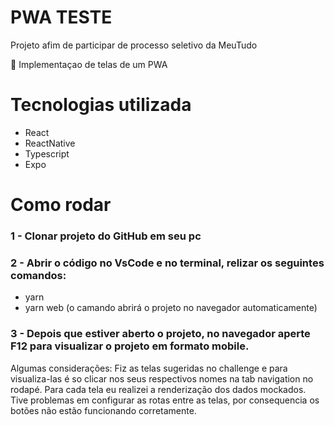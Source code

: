 # PWA TESTE
 Projeto afim de participar de processo seletivo da MeuTudo



<p>🚀 Implementaçao de telas de um PWA </p>

# Tecnologias utilizada
- React
- ReactNative
- Typescript
- Expo


# Como rodar

### 1 - Clonar projeto do GitHub em seu pc
### 2 - Abrir o código no VsCode e no terminal, relizar os seguintes comandos:

  - yarn
  - yarn web (o camando abrirá o projeto no navegador automaticamente)
  
### 3 - Depois que estiver aberto o projeto, no navegador aperte F12 para visualizar o projeto em formato mobile.
 
 


 Algumas considerações:
 Fiz as telas sugeridas no challenge e para visualiza-las é so clicar nos seus respectivos nomes na tab navigation no rodapé.
 Para cada tela eu realizei a renderização dos dados mockados.
 Tive problemas em configurar as rotas entre as telas, por consequencia os botões não estão funcionando corretamente. 
 
 

